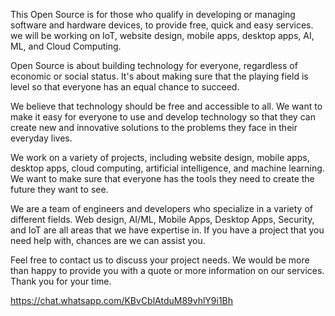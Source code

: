 This Open Source is for those who qualify in developing or managing software and hardware devices, to provide free, quick and easy services. we will be working on IoT, website design, mobile apps, desktop apps, AI, ML, and Cloud Computing.



Open Source is about building technology for everyone, regardless of economic or social status. It's about making sure that the playing field is level so that everyone has an equal chance to succeed.



We believe that technology should be free and accessible to all. We want to make it easy for everyone to use and develop technology so that they can create new and innovative solutions to the problems they face in their everyday lives.



We work on a variety of projects, including website design, mobile apps, desktop apps, cloud computing, artificial intelligence, and machine learning. We want to make sure that everyone has the tools they need to create the future they want to see.



We are a team of engineers and developers who specialize in a variety of different fields. Web design, AI/ML, Mobile Apps, Desktop Apps, Security, and IoT are all areas that we have expertise in. If you have a project that you need help with, chances are we can assist you. 



Feel free to contact us to discuss your project needs. We would be more than happy to provide you with a quote or more information on our services. Thank you for your time.

https://chat.whatsapp.com/KBvCblAtduM89vhlY9i1Bh
